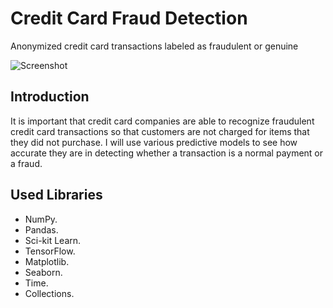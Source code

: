 # Credit Card Fraud Detection


Anonymized credit card transactions labeled as fraudulent or genuine

![Screenshot](https://storage.googleapis.com/kaggle-datasets-images/310/684/3503c6c827ca269cc00ffa66f2a9c207/dataset-cover.jpg)

## Introduction

It is important that credit card companies are able to recognize fraudulent credit card transactions so that customers are not charged for items that they did not purchase. I will use various predictive models to see how accurate they are in detecting whether a transaction is a normal payment or a fraud.

## Used Libraries

* NumPy.
* Pandas.
* Sci-kit Learn.
* TensorFlow.
* Matplotlib.
* Seaborn.
* Time.
* Collections.
